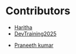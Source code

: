 # Contributors

* [Haritha](https://github.com/kotariharitha)
* [DevTraining2025](https://github.com/devtraining2025)
- [Praneeth kumar](https://github.com/praneethk0910)
